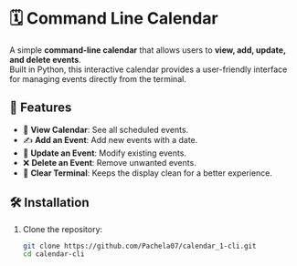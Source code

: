 # 🗓️ Command Line Calendar

A simple **command-line calendar** that allows users to **view, add, update, and delete events**.  
Built in Python, this interactive calendar provides a user-friendly interface for managing events directly from the terminal.

## 🚀 Features
- 📅 **View Calendar**: See all scheduled events.
- ✍ **Add an Event**: Add new events with a date.
- 🔄 **Update an Event**: Modify existing events.
- ❌ **Delete an Event**: Remove unwanted events.
- 🧹 **Clear Terminal**: Keeps the display clean for a better experience.

## 🛠️ Installation
1. Clone the repository:
   ```bash
   git clone https://github.com/Pachela07/calendar_1-cli.git
   cd calendar-cli
